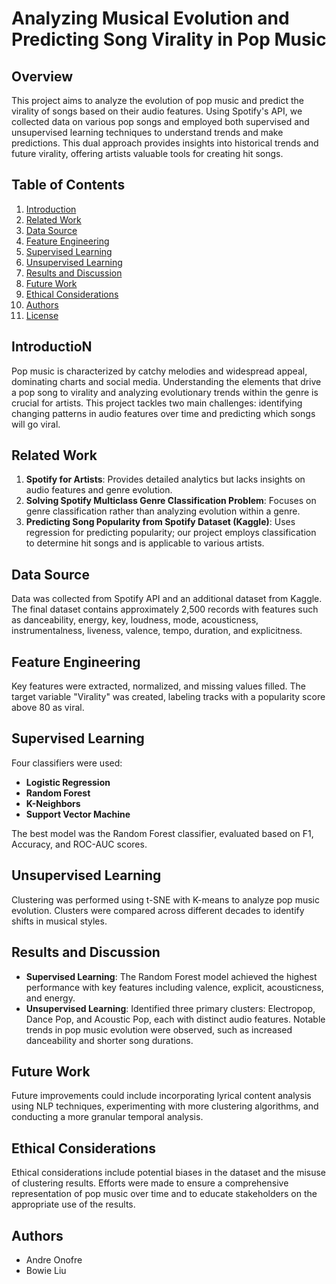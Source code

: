 # Analyzing Musical Evolution and Predicting Song Virality in Pop Music

## Overview
This project aims to analyze the evolution of pop music and predict the virality of songs based on their audio features. Using Spotify's API, we collected data on various pop songs and employed both supervised and unsupervised learning techniques to understand trends and make predictions. This dual approach provides insights into historical trends and future virality, offering artists valuable tools for creating hit songs.

## Table of Contents
1. [Introduction](#introduction)
2. [Related Work](#related-work)
3. [Data Source](#data-source)
4. [Feature Engineering](#feature-engineering)
5. [Supervised Learning](#supervised-learning)
6. [Unsupervised Learning](#unsupervised-learning)
7. [Results and Discussion](#results-and-discussion)
8. [Future Work](#future-work)
9. [Ethical Considerations](#ethical-considerations)
10. [Authors](#authors)
11. [License](#license)

## IntroductioN
Pop music is characterized by catchy melodies and widespread appeal, dominating charts and social media. Understanding the elements that drive a pop song to virality and analyzing evolutionary trends within the genre is crucial for artists. This project tackles two main challenges: identifying changing patterns in audio features over time and predicting which songs will go viral.

## Related Work
1. **Spotify for Artists**: Provides detailed analytics but lacks insights on audio features and genre evolution.
2. **Solving Spotify Multiclass Genre Classification Problem**: Focuses on genre classification rather than analyzing evolution within a genre.
3. **Predicting Song Popularity from Spotify Dataset (Kaggle)**: Uses regression for predicting popularity; our project employs classification to determine hit songs and is applicable to various artists.

## Data Source
Data was collected from Spotify API and an additional dataset from Kaggle. The final dataset contains approximately 2,500 records with features such as danceability, energy, key, loudness, mode, acousticness, instrumentalness, liveness, valence, tempo, duration, and explicitness.

## Feature Engineering
Key features were extracted, normalized, and missing values filled. The target variable "Virality" was created, labeling tracks with a popularity score above 80 as viral.

## Supervised Learning
Four classifiers were used:
- **Logistic Regression**
- **Random Forest**
- **K-Neighbors**
- **Support Vector Machine**

The best model was the Random Forest classifier, evaluated based on F1, Accuracy, and ROC-AUC scores.

## Unsupervised Learning
Clustering was performed using t-SNE with K-means to analyze pop music evolution. Clusters were compared across different decades to identify shifts in musical styles.

## Results and Discussion
- **Supervised Learning**: The Random Forest model achieved the highest performance with key features including valence, explicit, acousticness, and energy.
- **Unsupervised Learning**: Identified three primary clusters: Electropop, Dance Pop, and Acoustic Pop, each with distinct audio features. Notable trends in pop music evolution were observed, such as increased danceability and shorter song durations.

## Future Work
Future improvements could include incorporating lyrical content analysis using NLP techniques, experimenting with more clustering algorithms, and conducting a more granular temporal analysis.

## Ethical Considerations
Ethical considerations include potential biases in the dataset and the misuse of clustering results. Efforts were made to ensure a comprehensive representation of pop music over time and to educate stakeholders on the appropriate use of the results.

## Authors
- Andre Onofre
- Bowie Liu
